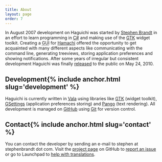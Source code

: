 ```yaml
---
title: About
layout: page
order: 7
---
```

In August 2007 development on Haguichi was started by <a href="https://www.stephenbrandt.com/" target="_blank">Stephen Brandt</a> in an effort to learn programming in <a href="https://en.wikipedia.org/wiki/C_Sharp_(programming_language)" target="_blank">C#</a> and making use of the <a href="https://www.gtk.org/" target="_blank">GTK</a> widget toolkit. Creating a <abbr title="Graphical user interface">GUI</abbr> for <a href="https://www.vpn.net" target="_blank">Hamachi</a> offered the opportunity to get acquainted with many different aspects like communicating with the command line, generating treeviews, storing application preferences and showing notifications. After some years of irregular but consistent development Haguichi was finally [released](/news/release090/) to the public on May 24, 2010.

<h2 id="development">Development{% include anchor.html slug='development' %}</h2>
Haguichi is currently written in <a href="https://wiki.gnome.org/Projects/Vala" target="_blank">Vala</a> using libraries like <a href="https://www.gtk.org" target="_blank">GTK</a> (widget toolkit), <a href="https://developer.gnome.org/gio/stable/GSettings.html" target="_blank">GSettings</a> (application preferences storing) and <a href="https://en.wikipedia.org/wiki/Pango" target="_blank">Pango</a> (text rendering). All development is managed on <a href="https://github.com/ztefn/haguichi" target="_blank">GitHub</a> using <a href="https://git-scm.com/" target="_blank">Git</a> for version control.

<h2 id="contact">Contact{% include anchor.html slug='contact' %}</h2>
You can contact the developer by sending an e-mail to stephen at stephenbrandt dot com. Visit the <a href="https://github.com/ztefn/haguichi" target="_blank">project page</a> on GitHub to <a href="https://github.com/ztefn/haguichi/issues" target="_blank">report an issue</a> or go to Launchpad to <a href="https://translations.launchpad.net/haguichi" target="_blank">help with translations</a>.
